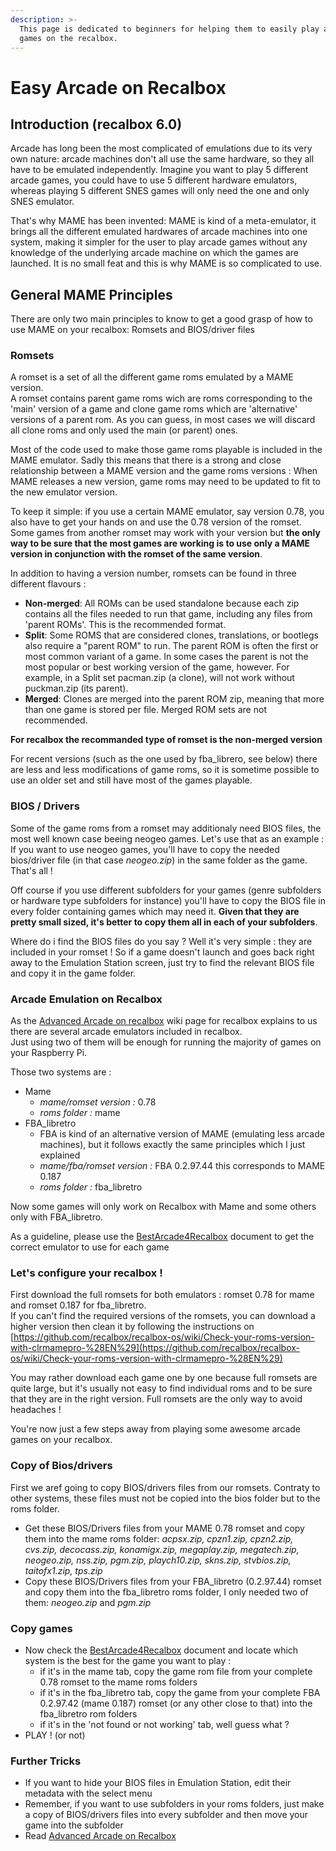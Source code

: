```yaml
---
description: >-
  This page is dedicated to beginners for helping them to easily play arcade
  games on the recalbox.
---
```


# Easy Arcade on Recalbox

## Introduction \(recalbox 6.0\)

Arcade has long been the most complicated of emulations due to its very own nature: arcade machines don't all use the same hardware, so they all have to be emulated independently. Imagine you want to play 5 different arcade games, you could have to use 5 different hardware emulators, whereas playing 5 different SNES games will only need the one and only SNES emulator.

That's why MAME has been invented: MAME is kind of a meta-emulator, it brings all the different emulated hardwares of arcade machines into one system, making it simpler for the user to play arcade games without any knowledge of the underlying arcade machine on which the games are launched. It is no small feat and this is why MAME is so complicated to use.

## General MAME Principles

There are only two main principles to know to get a good grasp of how to use MAME on your recalbox: Romsets and BIOS/driver files

### Romsets

A romset is a set of all the different game roms emulated by a MAME version.  
A romset contains parent game roms wich are roms corresponding to the 'main' version of a game and clone game roms which are 'alternative' versions of a parent rom. As you can guess, in most cases we will discard all clone roms and only used the main \(or parent\) ones.

Most of the code used to make those game roms playable is included in the MAME emulator. Sadly this means that there is a strong and close relationship between a MAME version and the game roms versions : When MAME releases a new version, game roms may need to be updated to fit to the new emulator version.

To keep it simple: if you use a certain MAME emulator, say version 0.78, you also have to get your hands on and use the 0.78 version of the romset. Some games from another romset may work with your version but **the only way to be sure that the most games are working is to use only a MAME version in conjunction with the romset of the same version**.

In addition to having a version number, romsets can be found in three different flavours :

* **Non-merged**: All ROMs can be used standalone because each zip contains all the files needed to run that game, including any files from 'parent ROMs'. This is the recommended format.
* **Split**: Some ROMS that are considered clones, translations, or bootlegs also require a "parent ROM" to run. The parent ROM is often the first or most common variant of a game. In some cases the parent is not the most popular or best working version of the game, however. For example, in a Split set pacman.zip \(a clone\), will not work without puckman.zip \(its parent\).
* **Merged**: Clones are merged into the parent ROM zip, meaning that more than one game is stored per file. Merged ROM sets are not recommended.

**For recalbox the recommanded type of romset is the non-merged version**

For recent versions \(such as the one used by fba\_librero, see below\) there are less and less modifications of game roms, so it is sometime possible to use an older set and still have most of the games playable.

### BIOS / Drivers

Some of the game roms from a romset may additionaly need BIOS files, the most well known case beeing neogeo games. Let's use that as an example :  
If you want to use neogeo games, you'll have to copy the needed bios/driver file \(in that case _neogeo.zip_\) in the same folder as the game. That's all !

Off course if you use different subfolders for your games \(genre subfolders or hardware type subfolders for instance\) you'll have to copy the BIOS file in every folder containing games which may need it. **Given that they are pretty small sized, it's better to copy them all in each of your subfolders**.

Where do i find the BIOS files do you say ? Well it's very simple : they are included in your romset ! So if a game doesn't launch and goes back right away to the Emulation Station screen, just try to find the relevant BIOS file and copy it in the game folder.

### Arcade Emulation on Recalbox

As the [Advanced Arcade on recalbox](https://github.com/recalbox/recalbox-os/wiki/Advanced-Arcade-on-Recalbox-%28EN%29) wiki page for recalbox explains to us there are several arcade emulators included in recalbox.  
Just using two of them will be enough for running the majority of games on your Raspberry Pi.

Those two systems are :

* Mame
  * _mame/romset version :_ 0.78
  * _roms folder :_ mame
* FBA\_libretro
  * FBA is kind of an alternative version of MAME \(emulating less arcade machines\), but it follows exactly the same principles which I just explained
  * _mame/fba/romset version :_ FBA 0.2.97.44 this corresponds to MAME 0.187
  * _roms folder :_ fba\_libretro

Now some games will only work on Recalbox with Mame and some others only with FBA\_libretro.

As a guideline, please use the [BestArcade4Recalbox](https://docs.google.com/spreadsheets/d/1F5tBguhRxpj1AQcnDWF6AVSx4av_Gm3cDQedQB7IECk/edit?usp=sharing) document to get the correct emulator to use for each game

### Let's configure your recalbox !

First download the full romsets for both emulators : romset 0.78 for mame and romset 0.187 for fba\_libretro.  
If you can't find the required versions of the romsets, you can download a higher version then clean it by following the instructions on [https://github.com/recalbox/recalbox-os/wiki/Check-your-roms-version-with-clrmamepro-%28EN%29](https://github.com/recalbox/recalbox-os/wiki/Check-your-roms-version-with-clrmamepro-%28EN%29)

You may rather download each game one by one because full romsets are quite large, but it's usually not easy to find individual roms and to be sure that they are in the right version. Full romsets are the only way to avoid headaches !

You're now just a few steps away from playing some awesome arcade games on your recalbox.

### Copy of Bios/drivers

First we aref going to copy BIOS/drivers files from our romsets. Contraty to other systems, these files must not be copied into the bios folder but to the roms folder.

* Get these BIOS/Drivers files from your MAME 0.78 romset and copy them into the mame roms folder: _acpsx.zip, cpzn1.zip, cpzn2.zip, cvs.zip, decocass.zip, konamigx.zip, megaplay.zip, megatech.zip, neogeo.zip, nss.zip, pgm.zip, playch10.zip, skns.zip, stvbios.zip, taitofx1.zip, tps.zip_
* Copy these BIOS/Drivers files from your FBA\_libretro \(0.2.97.44\) romset and copy them into the fba\_libretro roms folder, I only needed two of them: _neogeo.zip_ and _pgm.zip_

### Copy games

* Now check the [BestArcade4Recalbox](https://docs.google.com/spreadsheets/d/1F5tBguhRxpj1AQcnDWF6AVSx4av_Gm3cDQedQB7IECk/edit?usp=sharing) document and locate which system is the best for the game you want to play :
  * if it's in the mame tab, copy the game rom file from your complete 0.78 romset to the mame roms folders
  * if it's in the fba\_libretro tab, copy the game from your complete FBA 0.2.97.42 \(mame 0.187\) romset \(or any other close to that\) into the fba\_libretro rom folders
  * if it's in the 'not found or not working' tab, well guess what ?
* PLAY ! \(or not\)

### Further Tricks

* If you want to hide your BIOS files in Emulation Station, edit their metadata with the select menu
* Remember, if you want to use subfolders in your roms folders, just make a copy of BIOS/drivers files into every subfolder and then move your game into the subfolder
* Read [Advanced Arcade on Recalbox](https://github.com/recalbox/recalbox-os/wiki/Advanced-Arcade-on-Recalbox-%28EN%29)

